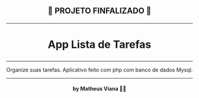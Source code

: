 <h2 align="center">

  🥇 PROJETO FINFALIZADO 🥇

</h2>

---

<h1 align="center">

  App Lista de Tarefas

</h1>

---

<p align="center">Organize suas tarefas. Aplicativo feito com php com banco de dados Mysql.</p>

---

<h4 align="center">

 by Matheus Viana 👨‍💻

</h4>

